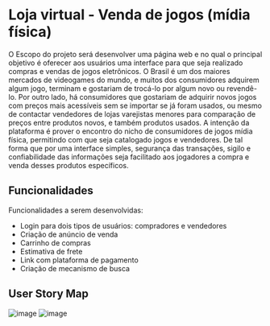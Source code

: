 # Loja virtual - Venda de jogos (mídia física)

O Escopo do projeto será desenvolver uma página web e no qual o principal objetivo é oferecer aos usuários uma interface para que seja realizado compras e vendas de jogos eletrônicos.
O Brasil é um dos maiores mercados de videogames do mundo, e muitos dos consumidores adquirem algum jogo, terminam e gostariam de trocá-lo por algum novo ou revendê-lo. Por outro lado, há consumidores que gostariam de adquirir novos jogos 
com preços mais acessíveis sem se importar se já foram usados, ou mesmo de contactar vendedores de lojas varejistas menores para comparação de preços entre produtos novos, e também produtos usados.
A intenção da plataforma é prover o encontro do nicho de consumidores de jogos mídia física, permitindo com que seja catalogado jogos e vendedores. De tal forma que por uma interface simples, segurança das transações, sigilo e confiabilidade das informações seja facilitado aos jogadores a compra e venda desses produtos específicos.

## Funcionalidades

Funcionalidades a serem desenvolvidas:

- Login para dois tipos de usuários: compradores e vendedores
- Criação de anúncio de venda
- Carrinho de compras
- Estimativa de frete
- Link com plataforma de pagamento
- Criação de mecanismo de busca

## User Story Map
![image](https://user-images.githubusercontent.com/68930353/183538830-20e7aa2e-3bd7-4f75-90a3-91ff612f7685.png)
![image](https://user-images.githubusercontent.com/68930353/183538839-87e291f1-97d1-4024-bb92-6d6f8baa17fd.png)
